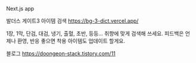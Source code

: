Next.js app

발더스 게이트3 아이템 검색
https://bg-3-dict.vercel.app/

1장, 1막, 단검, 대검, 냉기, 출혈, 초반, 등등... 취향에 맞게 검색해 쓰세요.
피드백은 언제나 환영, 반응 좋으면 착용 아이템도 업데이트 할게요.

블로그
https://doongeon-stack.tistory.com/11


